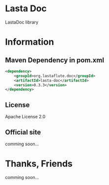 Lasta Doc
=======================
LastaDoc library

# Information
## Maven Dependency in pom.xml
```xml
<dependency>
    <groupId>org.lastaflute.doc</groupId>
    <artifactId>lasta-doc</artifactId>
    <version>0.3.3</version>
</dependency>
```

## License
Apache License 2.0

## Official site
comming soon...

# Thanks, Friends
comming soon...
